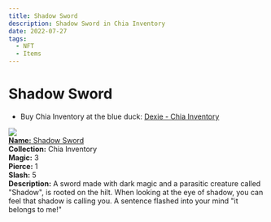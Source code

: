 ```yaml
---
title: Shadow Sword
description: Shadow Sword in Chia Inventory
date: 2022-07-27
tags:
  - NFT
  - Items
---
```


# Shadow Sword

- Buy Chia Inventory at the blue duck: [Dexie - Chia Inventory](https://dexie.space/offers/col16fpva26fhdjp2echs3cr7c30gzl7qe67hu9grtsjcqldz354asjsyzp6wx/xch)

<div class="item_thumbnail_detail">
<img src="https://qu5hfuo5icczlrdyw4a55bdiw7ivp5usk52kt4dm5tk6yienrq.arweave.net/hTpy0d1AhZXEeLcB3oRot9FX9pJXdKnwbOzV7CCN-jA"><br/>
<div><a href="https://www.spacescan.io/xch/coin/0xbf7cf1af60cf56fc46c2d225c0ce0f6d745afa0fc55091e69bff14b1ea80a625"><strong>Name:</strong> Shadow Sword</a></div>
<div><strong>Collection:</strong> Chia Inventory</div>
<div><strong>Magic:</strong> 3</div>
<div><strong>Pierce:</strong> 1</div>
<div><strong>Slash:</strong> 5</div>
<div><strong>Description:</strong> A sword made with dark magic and a parasitic creature called "Shadow", is rooted on the hilt. When looking at the eye of shadow, you can feel that shadow is calling you. A sentence flashed into your mind "it belongs to me!"</div>
</div>

